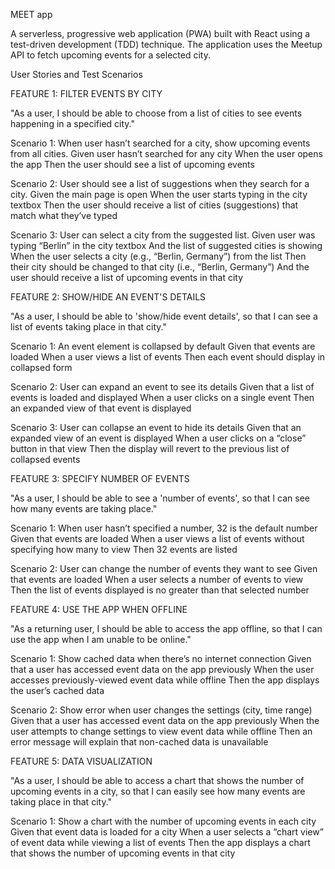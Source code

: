 MEET app

A serverless, progressive web application (PWA) built with React using a test-driven development (TDD) technique. The application uses the Meetup API to fetch upcoming events for a selected city.

User Stories and Test Scenarios

FEATURE 1: FILTER EVENTS BY CITY

"As a user, I should be able to choose from a list of cities to see events happening in a specified city."

Scenario 1: When user hasn’t searched for a city, show upcoming events from all cities.
Given user hasn’t searched for any city
When the user opens the app
Then the user should see a list of upcoming events

Scenario 2: User should see a list of suggestions when they search for a city.
Given the main page is open
When the user starts typing in the city textbox
Then the user should receive a list of cities (suggestions) that match what they’ve typed

Scenario 3: User can select a city from the suggested list.
Given user was typing “Berlin” in the city textbox
And the list of suggested cities is showing
When the user selects a city (e.g., “Berlin, Germany”) from the list
Then their city should be changed to that city (i.e., “Berlin, Germany”)
And the user should receive a list of upcoming events in that city

FEATURE 2: SHOW/HIDE AN EVENT'S DETAILS

"As a user, I should be able to 'show/hide event details', so that I can see a list of events taking place in that city."

Scenario 1: An event element is collapsed by default
Given that events are loaded
When a user views a list of events
Then each event should display in collapsed form

Scenario 2: User can expand an event to see its details
Given that a list of events is loaded and displayed
When a user clicks on a single event
Then an expanded view of that event is displayed

Scenario 3: User can collapse an event to hide its details
Given that an expanded view of an event is displayed
When a user clicks on a “close” button in that view
Then the display will revert to the previous list of collapsed events

FEATURE 3: SPECIFY NUMBER OF EVENTS

"As a user, I should be able to see a 'number of events', so that I can see how many events are taking place."

Scenario 1: When user hasn’t specified a number, 32 is the default number
Given that events are loaded
When a user views a list of events without specifying how many to view
Then 32 events are listed

Scenario 2: User can change the number of events they want to see
Given that events are loaded
When a user selects a number of events to view
Then the list of events displayed is no greater than that selected number

FEATURE 4: USE THE APP WHEN OFFLINE

"As a returning user, I should be able to access the app offline, so that I can use the app when I am unable to be online."

Scenario 1: Show cached data when there’s no internet connection
Given that a user has accessed event data on the app previously
When the user accesses previously-viewed event data while offline
Then the app displays the user’s cached data

Scenario 2: Show error when user changes the settings (city, time range)
Given that a user has accessed event data on the app previously
When the user attempts to change settings to view event data while offline
Then an error message will explain that non-cached data is unavailable

FEATURE 5: DATA VISUALIZATION

"As a user, I should be able to access a chart that shows the number of upcoming events in a city, so that I can easily see how many events are taking place in that city."

Scenario 1: Show a chart with the number of upcoming events in each city
Given that event data is loaded for a city
When a user selects a “chart view” of event data while viewing a list of events
Then the app displays a chart that shows the number of upcoming events in that city
